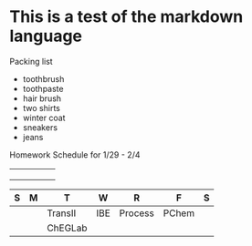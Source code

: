 # This is a test of the markdown language

Packing list
* toothbrush
* toothpaste
* hair brush
* two shirts
* winter coat
* sneakers
* jeans

Homework Schedule for 1/29 - 2/4

|   |   |   |   |   |
|---|---|---|---|---|
|   |   |   |   |   |
|   |   |   |   |   |
|   |   |   |   |   |

|   S   |   M   |   T   |   W   |   R   |   F   |   S   |
|-------|-------|-------|-------|-------|-------|-------|
|       |       |TransII|  IBE  |Process| PChem |       |
|       |       |ChEGLab|       |       |       |       |
